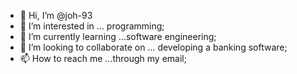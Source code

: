 - 👋 Hi, I’m @joh-93
- 👀 I’m interested in ... programming;
- 🌱 I’m currently learning ...software engineering;
- 💞️ I’m looking to collaborate on ... developing a banking software;
- 📫 How to reach me ...through my email;

<!---
joh-93/joh-93 is a ✨ special ✨ repository because its `README.md` (this file) appears on your GitHub profile.
You can click the Preview link to take a look at your changes.
--->
